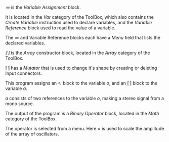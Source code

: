 _≔_ is the _Variable Assignment_ block.

It is located in the _Var_ category of the ToolBox, which also contains the _Create Variable_ instruction used to declare variables, and the _Variable Reference_ block used to read the value of a variable.

The ≔ and Variable Reference blocks each have a _Menu_ field that lists the declared variables.

_⟦⟧_ is the _Array_ constructor block, located in the _Array_ category of the ToolBox.

⟦⟧ has a _Mutator_ that is used to change it's shape by creating or deleting Input connectors.

This program assigns an ∿ block to the variable _o_, and an ⟦⟧ block to the variable _a_.

_a_ consists of two references to the variable _o_, making a stereo signal from a mono source.

The output of the program is a _Binary Operator_ block, located in the _Math_ category of the ToolBox.

The operator is selected from a menu.  Here _×_ is used to scale the amplitude of the array of oscillators.
